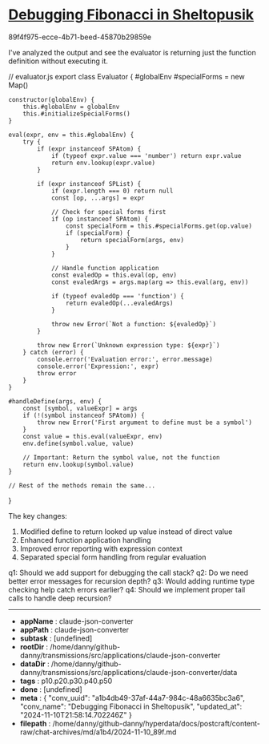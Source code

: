 # [Debugging Fibonacci in Sheltopusik](https://claude.ai/chat/a1b4db49-37af-44a7-984c-48a6635bc3a6)

89f4f975-ecce-4b71-beed-45870b29859e

 I've analyzed the output and see the evaluator is returning just the function definition without executing it.

<antArtifact identifier="evaluator-fix" type="application/vnd.ant.code" language="javascript" title="Fixed Evaluator with Function Application">
// evaluator.js
export class Evaluator {
    #globalEnv
    #specialForms = new Map()

    constructor(globalEnv) {
        this.#globalEnv = globalEnv
        this.#initializeSpecialForms()
    }

    eval(expr, env = this.#globalEnv) {
        try {
            if (expr instanceof SPAtom) {
                if (typeof expr.value === 'number') return expr.value
                return env.lookup(expr.value)
            }

            if (expr instanceof SPList) {
                if (expr.length === 0) return null
                const [op, ...args] = expr
                
                // Check for special forms first
                if (op instanceof SPAtom) {
                    const specialForm = this.#specialForms.get(op.value)
                    if (specialForm) {
                        return specialForm(args, env)
                    }
                }

                // Handle function application
                const evaledOp = this.eval(op, env)
                const evaledArgs = args.map(arg => this.eval(arg, env))
                
                if (typeof evaledOp === 'function') {
                    return evaledOp(...evaledArgs)
                }

                throw new Error(`Not a function: ${evaledOp}`)
            }

            throw new Error(`Unknown expression type: ${expr}`)
        } catch (error) {
            console.error('Evaluation error:', error.message)
            console.error('Expression:', expr)
            throw error
        }
    }

    #handleDefine(args, env) {
        const [symbol, valueExpr] = args
        if (!(symbol instanceof SPAtom)) {
            throw new Error('First argument to define must be a symbol')
        }
        const value = this.eval(valueExpr, env)
        env.define(symbol.value, value)
        
        // Important: Return the symbol value, not the function
        return env.lookup(symbol.value)
    }

    // Rest of the methods remain the same...
}
</antArtifact>

The key changes:
1. Modified define to return looked up value instead of direct value
2. Enhanced function application handling
3. Improved error reporting with expression context
4. Separated special form handling from regular evaluation

q1: Should we add support for debugging the call stack?
q2: Do we need better error messages for recursion depth?
q3: Would adding runtime type checking help catch errors earlier?
q4: Should we implement proper tail calls to handle deep recursion?

---

* **appName** : claude-json-converter
* **appPath** : claude-json-converter
* **subtask** : [undefined]
* **rootDir** : /home/danny/github-danny/transmissions/src/applications/claude-json-converter
* **dataDir** : /home/danny/github-danny/transmissions/src/applications/claude-json-converter/data
* **tags** : p10.p20.p30.p40.p50
* **done** : [undefined]
* **meta** : {
  "conv_uuid": "a1b4db49-37af-44a7-984c-48a6635bc3a6",
  "conv_name": "Debugging Fibonacci in Sheltopusik",
  "updated_at": "2024-11-10T21:58:14.702246Z"
}
* **filepath** : /home/danny/github-danny/hyperdata/docs/postcraft/content-raw/chat-archives/md/a1b4/2024-11-10_89f.md